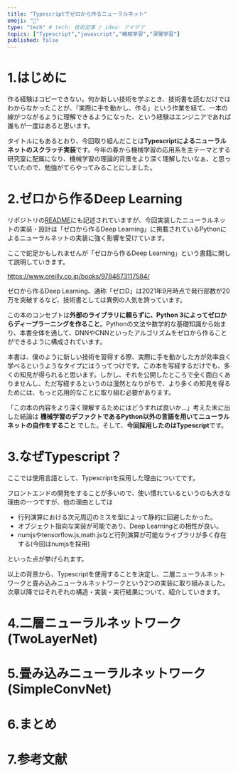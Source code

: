 ```yaml
---
title: "Typescriptでゼロから作るニューラルネット"
emoji: "🧠"
type: "tech" # tech: 技術記事 / idea: アイデア
topics: ["Typescript","javascript","機械学習","深層学習"]
published: false
---
```


# 1.はじめに
作る経験はコピーできない。何か新しい技術を学ぶとき、技術書を読むだけではわからなかったことが、「実際に手を動かし、作る」という作業を経て、一本の線がつながるように理解できるようになった、という経験はエンジニアであれば誰もが一度はあると思います。

タイトルにもあるとおり、今回取り組んだことは**Typescriptによるニューラルネットのスクラッチ実装**です。今年の春から機械学習の応用系を主テーマとする研究室に配属になり、機械学習の理論的背景をより深く理解したいなぁ、と思っていたので、勉強がてらやってみることにしました。

# 2.ゼロから作るDeep Learning

リポジトリの[README](https://github.com/YadaYuki/neural_net_typescript#readme)にも記述されていますが、今回実装したニューラルネットの実装・設計は「ゼロから作るDeep Learning」に掲載されているPythonによるニューラルネットの実装に強く影響を受けています。

ここで蛇足かもしれませんが「ゼロから作るDeep Learning」という書籍に関して説明していきます。

https://www.oreilly.co.jp/books/9784873117584/

ゼロから作るDeep Learning、通称「ゼロD」は2021年9月時点で発行部数が20万を突破するなど、技術書としては異例の人気を誇っています。

この本のコンセプトは**外部のライブラリに頼らずに、Python 3によってゼロからディープラーニングを作ること**。Pythonの文法や数学的な基礎知識から始まり、本書全体を通して、DNNやCNNといったアルゴリズムをゼロから作ることができるように構成されています。

本書は、僕のように新しい技術を習得する際、実際に手を動かした方が効率良く学べるというようなタイプにはうってつけです。この本を写経するだけでも、多くの知見が得られると思います。しかし、それを公開したところで全く面白くありませんし、ただ写経するというのは漫然となりがちで、より多くの知見を得るためには、もっと応用的なことに取り組む必要があります。

「この本の内容をより深く理解するためにはどうすれば良いか...」考えた末に出した結論は **機械学習のデファクトであるPython以外の言語を用いてニューラルネットの自作をすること** でした。そして、**今回採用したのはTypescript**です。

# 3.なぜTypescript？

ここでは使用言語として、Typescriptを採用した理由についてです。

フロントエンドの開発をすることが多いので、使い慣れているというのも大きな理由の一つですが、他の理由としては

- 行列演算における次元周辺のミスを型によって静的に回避したかった。
- オブジェクト指向な実装が可能であり、Deep Learningとの相性が良い。
- numjsやtensorflow.js,math.jsなど行列演算が可能なライブラリが多く存在する(今回はnumjsを採用)

といった点が挙げられます。
 
 以上の背景から、Typescriptを使用することを決定し、二層ニューラルネットワークと畳み込みニューラルネットワークという2つの実装に取り組みました。次章以降ではそれぞれの構造・実装・実行結果について、紹介していきます。


# 4.二層ニューラルネットワーク(TwoLayerNet)

# 5.畳み込みニューラルネットワーク(SimpleConvNet)

# 6.まとめ

# 7.参考文献








